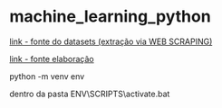 # machine_learning_python

<a href="https://www.resultadosmegasena.com.br/resultados-anteriores">link - fonte do datasets (extração via WEB SCRAPING)</a>


<a href="https://blog.geekhunter.com.br/como-fazer-um-web-scraping-python/">link - fonte elaboração</a>


python -m venv env

dentro da pasta ENV\SCRIPTS\activate.bat
